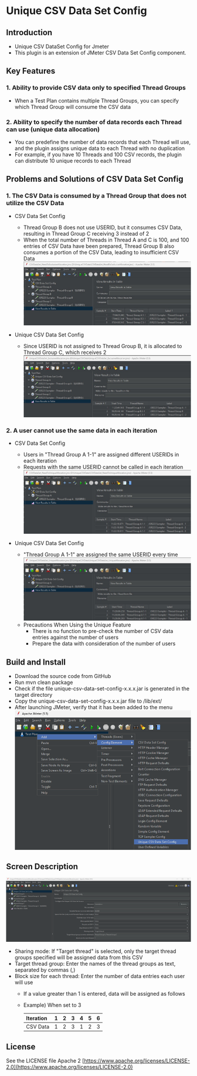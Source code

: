 # Unique CSV Data Set Config

## Introduction
* Unique CSV DataSet Config for Jmeter
* This plugin is an extension of JMeter CSV Data Set Config component.

## Key Features
### 1. Ability to provide CSV data only to specified Thread Groups
* When a Test Plan contains multiple Thread Groups, you can specify which Thread Group will consume the CSV data
	
### 2. Ability to specify the number of data records each Thread can use (unique data allocation)
* You can predefine the number of data records that each Thread will use, and the plugin assigns unique data to each Thread with no duplication
* For example, if you have 10 Threads and 100 CSV records, the plugin can distribute 10 unique records to each Thread



## Problems and Solutions of CSV Data Set Config  
### 1. The CSV Data is consumed by a Thread Group that does not utilize the CSV Data
* CSV Data Set Config
	* Thread Group B does not use USERID, but it consumes CSV Data, resulting in Thread Group C receiving 3 instead of 2  
    * When the total number of Threads in Thread A and C is 100, and 100 entries of CSV Data have been prepared, Thread Group B also consumes a portion of the CSV Data, leading to insufficient CSV Data  
![](sample/CSVDataSet_NeedToExclusiveAllocation.jpg)

* Unique CSV Data Set Config
	* Since USERID is not assigned to Thread Group B, it is allocated to Thread Group C, which receives 2
![](sample/UniqueCSVDataSet_ExclusiveAllocation.jpg)

### 2. A user cannot use the same data in each iteration
* CSV Data Set Config
	* Users in "Thread Group A 1-1" are assigned different USERIDs in each iteration
	* Requests with the same USERID cannot be called in each iteration
![](sample/CSVDataSet_NeedToUniqueAllocation.jpg)

* Unique CSV Data Set Config
	* "Thread Group A 1-1" are assigned the same USERID every time
![](sample/UniqueCSVDataSet_UniqueAllocation.jpg)
	* Precautions When Using the Unique Feature
		* There is no function to pre-check the number of CSV data entries against the number of users
		* Prepare the data with consideration of the number of users
		
		
		
## Build and Install
* Download the source code from GitHub
* Run mvn clean package
* Check if the file unique-csv-data-set-config-x.x.x.jar is generated in the target directory
* Copy the unique-csv-data-set-config-x.x.x.jar file to <Jmeter Directory>/lib/ext/
* After launching JMeter, verify that it has been added to the menu
![](image/menu.png)



## Screen Description
![](image/screen.png)
* Sharing mode: If "Target thread" is selected, only the target thread groups specified will be assigned data from this CSV
* Target thread group: Enter the names of the thread groups as text, separated by commas (,)
* Block size for each thread: Enter the number of data entries each user will use
	* If a value greater than 1 is entered, data will be assigned as follows
	* Example) When set to 3
   
      | Iteration | 1 | 2 | 3 | 4 | 5 | 6 |
	  |-----------|---|---|---|---|---|---|
	  | CSV Data  | 1 | 2 | 3 | 1 | 2 | 3 |



## License
See the LICENSE file Apache 2 [https://www.apache.org/licenses/LICENSE-2.0](https://www.apache.org/licenses/LICENSE-2.0)
 
